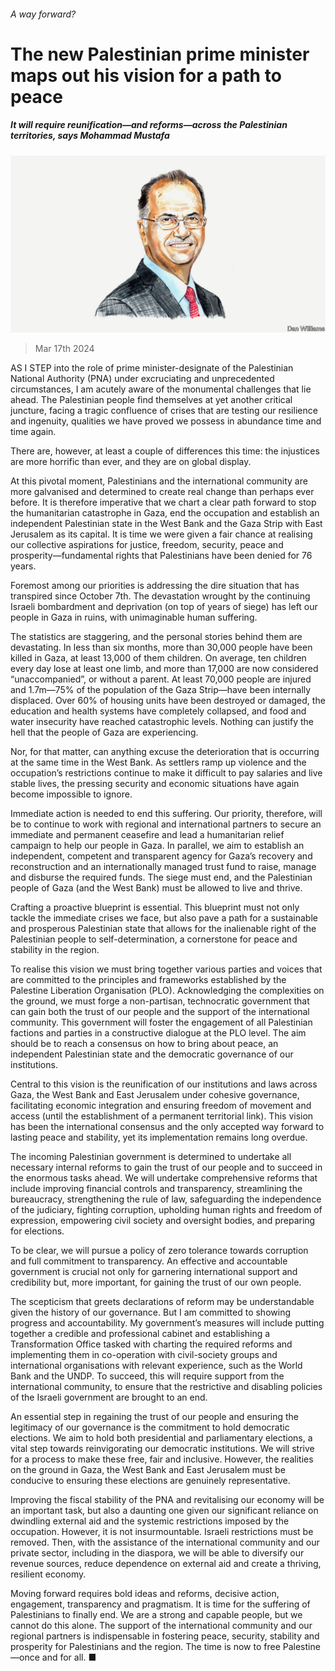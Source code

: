 ###### A way forward?

# The new Palestinian prime minister maps out his vision for a path to peace 

##### It will require reunification—and reforms—across the Palestinian territories, says Mohammad Mustafa 

![image](images/20240315_BID001.jpg) 

> Mar 17th 2024 

AS I STEP into the role of prime minister-designate of the Palestinian National Authority (PNA) under excruciating and unprecedented circumstances, I am acutely aware of the monumental challenges that lie ahead. The Palestinian people find themselves at yet another critical juncture, facing a tragic confluence of crises that are testing our resilience and ingenuity, qualities we have proved we possess in abundance time and time again.

There are, however, at least a couple of differences this time: the injustices are more horrific than ever, and they are on global display. 

At this pivotal moment, Palestinians and the international community are more galvanised and determined to create real change than perhaps ever before. It is therefore imperative that we chart a clear path forward to stop the humanitarian catastrophe in Gaza, end the occupation and establish an independent Palestinian state in the West Bank and the Gaza Strip with East Jerusalem as its capital. It is time we were given a fair chance at realising our collective aspirations for justice, freedom, security, peace and prosperity—fundamental rights that Palestinians have been denied for 76 years.

Foremost among our priorities is addressing the dire situation that has transpired since October 7th. The devastation wrought by the continuing Israeli bombardment and deprivation (on top of years of siege) has left our people in Gaza in ruins, with unimaginable human suffering. 

The statistics are staggering, and the personal stories behind them are devastating. In less than six months, more than 30,000 people have been killed in Gaza, at least 13,000 of them children. On average, ten children every day lose at least one limb, and more than 17,000 are now considered “unaccompanied”, or without a parent. At least 70,000 people are injured and 1.7m—75% of the population of the Gaza Strip—have been internally displaced. Over 60% of housing units have been destroyed or damaged, the education and health systems have completely collapsed, and food and water insecurity have reached catastrophic levels. Nothing can justify the hell that the people of Gaza are experiencing.

Nor, for that matter, can anything excuse the deterioration that is occurring at the same time in the West Bank. As settlers ramp up violence and the occupation’s restrictions continue to make it difficult to pay salaries and live stable lives, the pressing security and economic situations have again become impossible to ignore.

Immediate action is needed to end this suffering. Our priority, therefore, will be to continue to work with regional and international partners to secure an immediate and permanent ceasefire and lead a humanitarian relief campaign to help our people in Gaza. In parallel, we aim to establish an independent, competent and transparent agency for Gaza’s recovery and reconstruction and an internationally managed trust fund to raise, manage and disburse the required funds. The siege must end, and the Palestinian people of Gaza (and the West Bank) must be allowed to live and thrive.

Crafting a proactive blueprint is essential. This blueprint must not only tackle the immediate crises we face, but also pave a path for a sustainable and prosperous Palestinian state that allows for the inalienable right of the Palestinian people to self-determination, a cornerstone for peace and stability in the region. 

To realise this vision we must bring together various parties and voices that are committed to the principles and frameworks established by the Palestine Liberation Organisation (PLO). Acknowledging the complexities on the ground, we must forge a non-partisan, technocratic government that can gain both the trust of our people and the support of the international community. This government will foster the engagement of all Palestinian factions and parties in a constructive dialogue at the PLO level. The aim should be to reach a consensus on how to bring about peace, an independent Palestinian state and the democratic governance of our institutions. 

Central to this vision is the reunification of our institutions and laws across Gaza, the West Bank and East Jerusalem under cohesive governance, facilitating economic integration and ensuring freedom of movement and access (until the establishment of a permanent territorial link). This vision has been the international consensus and the only accepted way forward to lasting peace and stability, yet its implementation remains long overdue.

The incoming Palestinian government is determined to undertake all necessary internal reforms to gain the trust of our people and to succeed in the enormous tasks ahead. We will undertake comprehensive reforms that include improving financial controls and transparency, streamlining the bureaucracy, strengthening the rule of law, safeguarding the independence of the judiciary, fighting corruption, upholding human rights and freedom of expression, empowering civil society and oversight bodies, and preparing for elections. 

To be clear, we will pursue a policy of zero tolerance towards corruption and full commitment to transparency. An effective and accountable government is crucial not only for garnering international support and credibility but, more important, for gaining the trust of our own people. 

The scepticism that greets declarations of reform may be understandable given the history of our governance. But I am committed to showing progress and accountability. My government’s measures will include putting together a credible and professional cabinet and establishing a Transformation Office tasked with charting the required reforms and implementing them in co-operation with civil-society groups and international organisations with relevant experience, such as the World Bank and the UNDP. To succeed, this will require support from the international community, to ensure that the restrictive and disabling policies of the Israeli government are brought to an end.

An essential step in regaining the trust of our people and ensuring the legitimacy of our governance is the commitment to hold democratic elections. We aim to hold both presidential and parliamentary elections, a vital step towards reinvigorating our democratic institutions. We will strive for a process to make these free, fair and inclusive. However, the realities on the ground in Gaza, the West Bank and East Jerusalem must be conducive to ensuring these elections are genuinely representative.

Improving the fiscal stability of the PNA and revitalising our economy will be an important task, but also a daunting one given our significant reliance on dwindling external aid and the systemic restrictions imposed by the occupation. However, it is not insurmountable. Israeli restrictions must be removed. Then, with the assistance of the international community and our private sector, including in the diaspora, we will be able to diversify our revenue sources, reduce dependence on external aid and create a thriving, resilient economy.

Moving forward requires bold ideas and reforms, decisive action, engagement, transparency and pragmatism. It is time for the suffering of Palestinians to finally end. We are a strong and capable people, but we cannot do this alone. The support of the international community and our regional partners is indispensable in fostering peace, security, stability and prosperity for Palestinians and the region. The time is now to free Palestine—once and for all. ■


